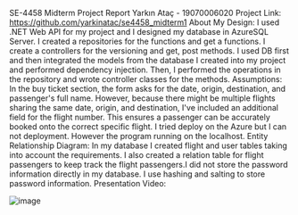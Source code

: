 SE-4458 Midterm Project Report
Yarkın Ataç - 19070006020
Project Link: https://github.com/yarkinatac/se4458_midterm1
About My Design:
I used .NET Web API for my project and I designed my database in AzureSQL Server.
I created a repositories for the functions and get a functions. I create a controllers for the versioning and get, post methods. 
I used DB first and then integrated the models from the database I created into my project and performed dependency injection. Then, I performed the operations in the repository and wrote controller classes for the methods.
Assumptions:
In the buy ticket section, the form asks for the date, origin, destination, and passenger's full name. However, because there might be multiple flights sharing the same date, origin, and destination, I've included an additional field for the flight number. This ensures a passenger can be accurately booked onto the correct specific flight. I tried deploy on the Azure but I can not deployment. However the program running on the localhost.
Entity Relationship Diagram:
In my database I created flight and user tables taking into account the requirements. I also created a relation table for flight passengers to keep track the flight passengers.I did not store the password information directly in my database. I use hashing and salting to store password information. 
Presentation Video:



![image](https://github.com/yarkinatac/se4458_midterm1/assets/93092486/38c9eb4b-82e6-4622-af15-e67fab66bbc6)
